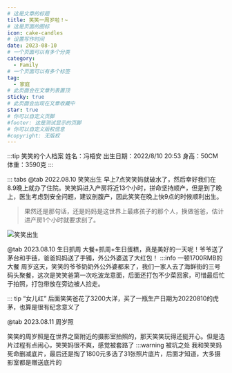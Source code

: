 ```yaml
---
# 这是文章的标题
title: 笑笑一周岁啦！~
# 这是页面的图标
icon: cake-candles
# 设置写作时间
date: 2023-08-10
# 一个页面可以有多个分类
category:
  - Family
# 一个页面可以有多个标签
tag:
  - 家庭
# 此页面会在文章列表置顶
sticky: true
# 此页面会出现在文章收藏中
star: true
# 你可以自定义页脚
#footer: 这是测试显示的页脚
# 你可以自定义版权信息
#copyright: 无版权
---
```

:::tip 笑笑的个人档案
姓名：冯梧安
出生日期：2022/8/10 20:53
身高：50CM
体重：3590克
:::

 ::: tabs
 @tab 2022.08.10 笑笑出生
早上7点笑笑妈就破水了，然后幸好我们在8.9晚上就办了住院。笑笑妈进入产房将近13个小时，拼命坚持顺产，但是到了晚上，医生考虑到安全问题，建议剖腹产，因此笑笑在晚上快9点的时候顺利出生。

> 果然还是那句话，还是妈妈是这世界上最疼孩子的那个人，换做爸爸，估计进产房1个小时就要求剖了。

![笑笑出生](http://ddns.4a1801.life:5244/d/%E4%B8%AA%E4%BA%BA%E5%BB%BA%E7%AB%99%E7%B4%A0%E6%9D%90/article/%E7%AC%91%E7%AC%91%E5%87%BA%E7%94%9F0810.jpg)


@tab 2023.08.10 生日抓周
 大餐+抓周+生日蛋糕，真是美好的一天呢！爷爷送了茅台和手链，爸爸妈妈送了手镯，外公外婆送了大红包！
 :::info 一顿1700RMB的大餐
周岁这天，笑笑的爷爷奶奶外公外婆都来了，我们一家人去了海鲜街的三号码头聚餐，这次是笑笑爸第一次吃波龙意面，后面还打包不少菜回家，可惜最后忙于拍照，打包带放在旁边被人捡走。

<VideoPlayer 
src="http://ddns.4a1801.life:5244/d/%E4%B8%AA%E4%BA%BA%E5%BB%BA%E7%AB%99%E7%B4%A0%E6%9D%90/article/20220810%E6%8A%93%E5%91%A8.MOV"  
poster="http://ddns.4a1801.life:5244/d/%E4%B8%AA%E4%BA%BA%E5%BB%BA%E7%AB%99%E7%B4%A0%E6%9D%90/article/20220810%E6%8A%93%E5%91%A8.jpg" />

 ::: tip “女儿红”
 后面笑笑爸花了3200大洋，买了一瓶生产日期为20220810的虎茅，也算是很有纪念意义了

@tab 2023.08.11 周岁照

笑笑的周岁照是在世界之窗附近的摄影室拍照的，那天笑笑玩得还挺开心。但是选片过程有点闹心，笑笑妈很不爽，感觉被套路了
:::warning 被坑之处
我和笑笑妈死命删减底片，最后还是掏了1800元多选了31张照片底片，后面才知道，大多摄影室都是赠送底片的

<VideoPlayer 
src="http://ddns.4a1801.life:5244/d/%E4%B8%AA%E4%BA%BA%E5%BB%BA%E7%AB%99%E7%B4%A0%E6%9D%90/article/20180811%E6%BB%A1%E5%B2%81%E7%85%A7%E8%8A%B1%E7%B5%AE.MP4"  
poster="http://ddns.4a1801.life:5244/d/%E4%B8%AA%E4%BA%BA%E5%BB%BA%E7%AB%99%E7%B4%A0%E6%9D%90/article/20180811%E6%BB%A1%E5%B2%81%E7%85%A7.JPG" />
